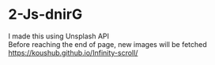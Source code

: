 # 2-Js-dnirG
I made this using Unsplash API <br>
Before reaching the end of page, new images will be fetched <br>
https://koushub.github.io/Infinity-scroll/
